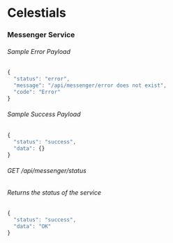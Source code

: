 # Celestials

### Messenger Service

###### Sample Error Payload
```javascript
{
  "status": "error",
  "message": "/api/messenger/error does not exist",
  "code": "Error"
}
```

###### Sample Success Payload
```javascript
{
  "status": "success",
  "data": {}
}
```

###### GET /api/messenger/status
###### Returns the status of the service
```javascript
{
  "status": "success",
  "data": "OK"
}
```
